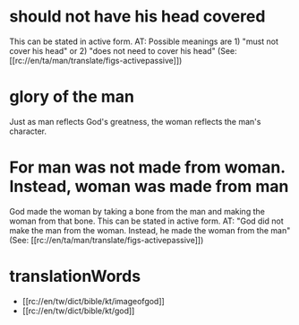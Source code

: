 # should not have his head covered

This can be stated in active form. AT: Possible meanings are 1) "must not cover his head" or 2) "does not need to cover his head" (See: [[rc://en/ta/man/translate/figs-activepassive]])

# glory of the man

Just as man reflects God's greatness, the woman reflects the man's character.

# For man was not made from woman. Instead, woman was made from man

God made the woman by taking a bone from the man and making the woman from that bone. This can be stated in active form. AT: "God did not make the man from the woman. Instead, he made the woman from the man" (See: [[rc://en/ta/man/translate/figs-activepassive]])

# translationWords

* [[rc://en/tw/dict/bible/kt/imageofgod]]
* [[rc://en/tw/dict/bible/kt/god]]